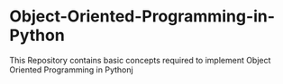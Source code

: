 # Object-Oriented-Programming-in-Python
This Repository contains basic concepts required to implement Object Oriented Programming in Pythonj
